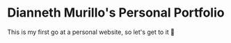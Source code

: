 # Dianneth Murillo's Personal Portfolio

This is my first go at a personal website, so let's get to it 💃
